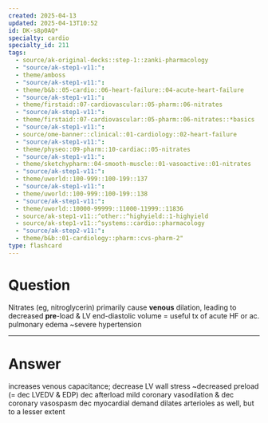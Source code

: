 ```yaml
---
created: 2025-04-13
updated: 2025-04-13T10:52
id: DK-s8p0AQ*
specialty: cardio
specialty_id: 211
tags:
  - source/ak-original-decks::step-1::zanki-pharmacology
  - "source/ak-step1-v11:": 
  - theme/amboss
  - "source/ak-step1-v11:": 
  - theme/b&b::05-cardio::06-heart-failure::04-acute-heart-failure
  - "source/ak-step1-v11:": 
  - theme/firstaid::07-cardiovascular::05-pharm::06-nitrates
  - "source/ak-step1-v11:": 
  - theme/firstaid::07-cardiovascular::05-pharm::06-nitrates::*basics
  - "source/ak-step1-v11:": 
  - source/ome-banner::clinical::01-cardiology::02-heart-failure
  - "source/ak-step1-v11:": 
  - theme/physeo::09-pharm::10-cardiac::05-nitrates
  - "source/ak-step1-v11:": 
  - theme/sketchypharm::04-smooth-muscle::01-vasoactive::01-nitrates
  - "source/ak-step1-v11:": 
  - theme/uworld::100-999::100-199::137
  - "source/ak-step1-v11:": 
  - theme/uworld::100-999::100-199::138
  - "source/ak-step1-v11:": 
  - theme/uworld::10000-99999::11000-11999::11836
  - source/ak-step1-v11::^other::^highyield::1-highyield
  - source/ak-step1-v11::^systems::cardio::pharmacology
  - "source/ak-step2-v11:": 
  - theme/b&b::01-cardiology::pharm::cvs-pharm-2"
type: flashcard
---
```


# Question
Nitrates (eg, nitroglycerin) primarily cause **venous** dilation, leading to decreased **pre**-load & LV end-diastolic volume = useful tx of acute HF or ac. pulmonary edema ~severe hypertension

---

# Answer
increases venous capacitance;  decrease LV wall stress ~decreased preload (= dec LVEDV & EDP) dec afterload mild coronary vasodilation & dec coronary vasospasm dec myocardial demand dilates arterioles as well, but to a lesser extent